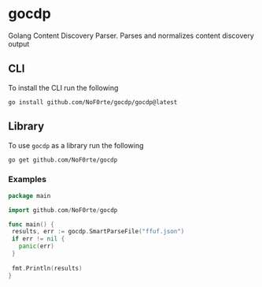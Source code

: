 # gocdp
Golang Content Discovery Parser. Parses and normalizes content discovery output
 ## CLI
 To install the CLI run the following
 ```
 go install github.com/NoF0rte/gocdp/gocdp@latest
 ```
 ## Library
 To use `gocdp` as a library run the following
 ```
 go get github.com/NoF0rte/gocdp
 ```
 
 ### Examples
 ```go
 package main
 
 import github.com/NoF0rte/gocdp
 
 func main() {
  results, err := gocdp.SmartParseFile("ffuf.json")
  if err != nil {
    panic(err)
  }
  
  fmt.Println(results)
 }
 ```
